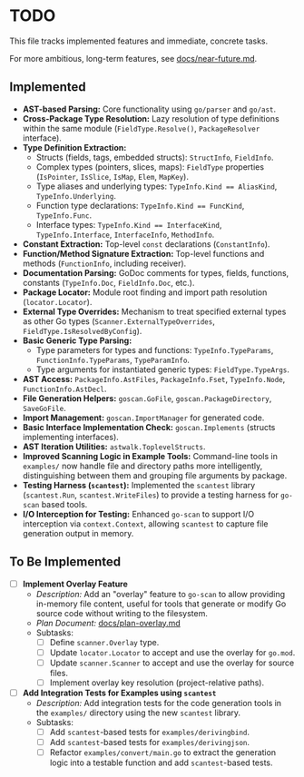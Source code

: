 # TODO

This file tracks implemented features and immediate, concrete tasks.

For more ambitious, long-term features, see [docs/near-future.md](./docs/near-future.md).

## Implemented

-   **AST-based Parsing:** Core functionality using `go/parser` and `go/ast`.
-   **Cross-Package Type Resolution:** Lazy resolution of type definitions within the same module (`FieldType.Resolve()`, `PackageResolver` interface).
-   **Type Definition Extraction:**
    -   Structs (fields, tags, embedded structs): `StructInfo`, `FieldInfo`.
    -   Complex types (pointers, slices, maps): `FieldType` properties (`IsPointer`, `IsSlice`, `IsMap`, `Elem`, `MapKey`).
    -   Type aliases and underlying types: `TypeInfo.Kind == AliasKind`, `TypeInfo.Underlying`.
    -   Function type declarations: `TypeInfo.Kind == FuncKind`, `TypeInfo.Func`.
    -   Interface types: `TypeInfo.Kind == InterfaceKind`, `TypeInfo.Interface`, `InterfaceInfo`, `MethodInfo`.
-   **Constant Extraction:** Top-level `const` declarations (`ConstantInfo`).
-   **Function/Method Signature Extraction:** Top-level functions and methods (`FunctionInfo`, including receiver).
-   **Documentation Parsing:** GoDoc comments for types, fields, functions, constants (`TypeInfo.Doc`, `FieldInfo.Doc`, etc.).
-   **Package Locator:** Module root finding and import path resolution (`locator.Locator`).
-   **External Type Overrides:** Mechanism to treat specified external types as other Go types (`Scanner.ExternalTypeOverrides`, `FieldType.IsResolvedByConfig`).
-   **Basic Generic Type Parsing:**
    -   Type parameters for types and functions: `TypeInfo.TypeParams`, `FunctionInfo.TypeParams`, `TypeParamInfo`.
    -   Type arguments for instantiated generic types: `FieldType.TypeArgs`.
-   **AST Access:** `PackageInfo.AstFiles`, `PackageInfo.Fset`, `TypeInfo.Node`, `FunctionInfo.AstDecl`.
-   **File Generation Helpers:** `goscan.GoFile`, `goscan.PackageDirectory`, `SaveGoFile`.
-   **Import Management:** `goscan.ImportManager` for generated code.
-   **Basic Interface Implementation Check:** `goscan.Implements` (structs implementing interfaces).
-   **AST Iteration Utilities:** `astwalk.ToplevelStructs`.
-   **Improved Scanning Logic in Example Tools:** Command-line tools in `examples/` now handle file and directory paths more intelligently, distinguishing between them and grouping file arguments by package.
-   **Testing Harness (`scantest`):** Implemented the `scantest` library (`scantest.Run`, `scantest.WriteFiles`) to provide a testing harness for `go-scan` based tools.
-   **I/O Interception for Testing:** Enhanced `go-scan` to support I/O interception via `context.Context`, allowing `scantest` to capture file generation output in memory.

## To Be Implemented

- [ ] **Implement Overlay Feature**
  - *Description:* Add an "overlay" feature to `go-scan` to allow providing in-memory file content, useful for tools that generate or modify Go source code without writing to the filesystem.
  - *Plan Document:* [docs/plan-overlay.md](./docs/plan-overlay.md)
  - Subtasks:
    - [ ] Define `scanner.Overlay` type.
    - [ ] Update `locator.Locator` to accept and use the overlay for `go.mod`.
    - [ ] Update `scanner.Scanner` to accept and use the overlay for source files.
    - [ ] Implement overlay key resolution (project-relative paths).

- [ ] **Add Integration Tests for Examples using `scantest`**
  - *Description:* Add integration tests for the code generation tools in the `examples/` directory using the new `scantest` library.
  - Subtasks:
    - [ ] Add `scantest`-based tests for `examples/derivingbind`.
    - [ ] Add `scantest`-based tests for `examples/derivingjson`.
    - [ ] Refactor `examples/convert/main.go` to extract the generation logic into a testable function and add `scantest`-based tests.
